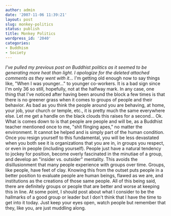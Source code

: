 ```yaml
---
author: admin
date: '2007-11-06 11:39:21'
layout: post
slug: monkey-politics
status: publish
title: Monkey Politics
wordpress_id: '2040'
categories:
- Buddhism
- Society
---
```


*I've pulled my previous post on Buddhist politics as it seemed to be
generating more heat than light. I apologize for the deleted attached
comments as they went with it...* I'm getting old enough now to say
things like, "When I was younger..." to younger co-workers. It is a bad
sign since I'm only 36 so still, hopefully, not at the halfway mark. In
any case, one thing that I've noticed after having been around the block
a few times is that there is no greener grass when it comes to groups of
people and their behavior. As bad as you think the people around you are
behaving, at home, your job, your church or temple, etc., it is pretty
much the same everywhere else. Let me get a handle on the black clouds
this raises for a second... Ok. What is comes down to is that people are
people and will be, as a Buddhist teacher mentioned once to me, "shit
flinging apes," no matter the environment. It cannot be helped and is
simply part of the human condition. Once you resign yourself to this
fundamental, you will be less devastated when you both see it is
organizations that you are in, in groups you respect, or even in people
(including yourself). People just have a natural tendency to jockey for
position, become overly fascinated in the minutiae of a group, and
develop an "insider vs. outsider" mentality. This avoids the
disillusionment that many people experience with groups over time.
Groups, like people, have feet of clay. Knowing this from the outset
puts people in a better position to evaluate people are human beings,
flawed as we are, and institutions as the creations of those same
people. All of this being said, there are definitely groups or people
that are better and worse at keeping this in line. At some point, I
should post about what I consider to be the hallmarks of a good group or
leader but I don't think that I have the time to get into it today. Just
keep your eyes open, watch people but remember that they, like you, are
just muddling along.
